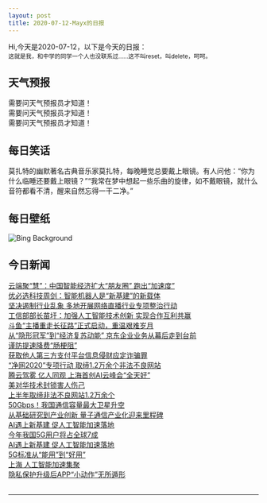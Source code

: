 ```yaml
---
layout: post
title: 2020-07-12-Mayx的日报
---
```


Hi,今天是2020-07-12，以下是今天的日报：<br><small>
这就是我，和中学的同学一个人也没联系过……这不叫reset，叫delete，呵呵。</small><!--more-->
## 天气预报
需要问天气预报员才知道！<br>需要问天气预报员才知道！<br>需要问天气预报员才知道！
## 每日笑话
莫扎特的幽默著名古典音乐家莫扎特，每晚睡觉总要戴上眼镜。有人问他：“你为什么临睡还要戴上眼镜？”“我常在梦中想起一些乐曲的旋律，如不戴眼镜，就什么音符都看不清，醒来自然忘得一干二净。”
## 每日壁纸
![Bing Background](https://cn.bing.com/th?id=OHR.MangroveForest_EN-US9309815352_1920x1080.jpg&rf=LaDigue_1920x1080.jpg&pid=hp "Bàu Cá Cái mangrove forest in Quảng Ngãi province, Vietnam (© Robert Harding World Imagery/Offset)")
## 今日新闻

[云端聚“慧”：中国智能经济扩大“朋友圈” 跑出“加速度”](http://it.people.com.cn/n1/2020/0710/c1009-31779112.html)   
[优必选科技周剑：智能机器人是“新基建”的新载体](http://it.people.com.cn/n1/2020/0710/c1009-31779282.html)   
[坚决遏制行业乱象 多地开展网络直播行业专项整治行动](http://it.people.com.cn/n1/2020/0710/c1009-31779067.html)   
[工信部部长苗圩：加强人工智能技术创新 实现合作互利共赢](http://it.people.com.cn/n1/2020/0710/c1009-31778950.html)   
[斗鱼“主播重走长征路”正式启动，重温艰难岁月](http://it.people.com.cn/n1/2020/0710/c1009-31779032.html)   
[从“隐形冠军”到“经济复苏动能” 京东企业业务从幕后走到台前](http://it.people.com.cn/n1/2020/0710/c1009-31779030.html)   
[谨防提速降费“肠梗阻”](http://it.people.com.cn/n1/2020/0710/c1009-31778180.html)   
[获取他人第三方支付平台信息侵财应定诈骗罪](http://it.people.com.cn/n1/2020/0710/c1009-31778192.html)   
[“净网2020”专项行动 取缔1.2万余个非法不良网站](http://it.people.com.cn/n1/2020/0710/c1009-31778187.html)   
[腾云驾雾 亿人同观 上海首创AI云峰会“全天好”](http://it.people.com.cn/n1/2020/0710/c1009-31778089.html)   
[美对华技术封锁害人伤己](http://it.people.com.cn/n1/2020/0710/c1009-31778165.html)   
[上半年取缔非法不良网站1.2万余个](http://it.people.com.cn/n1/2020/0710/c1009-31778162.html)   
[50Gbps！我国通信容量最大卫星升空](http://it.people.com.cn/n1/2020/0710/c1009-31778146.html)   
[从基础研究到产业创新 量子通信产业化迎来里程碑](http://it.people.com.cn/n1/2020/0710/c1009-31778144.html)   
[AI遇上新基建 促人工智能加速落地](http://it.people.com.cn/n1/2020/0710/c1009-31778265.html)   
[今年我国5G用户将占全球7成](http://it.people.com.cn/n1/2020/0710/c1009-31778257.html)   
[AI遇上新基建 促人工智能加速落地](http://it.people.com.cn/n1/2020/0710/c1009-31778260.html)   
[5G标准从“能用”到“好用”](http://it.people.com.cn/n1/2020/0710/c1009-31778292.html)   
[上海 人工智能加速集聚](http://it.people.com.cn/n1/2020/0710/c1009-31778315.html)   
[隐私保护升级后APP“小动作”无所遁形](http://it.people.com.cn/n1/2020/0710/c1009-31778276.html)   
<br />

***

<small></small>

